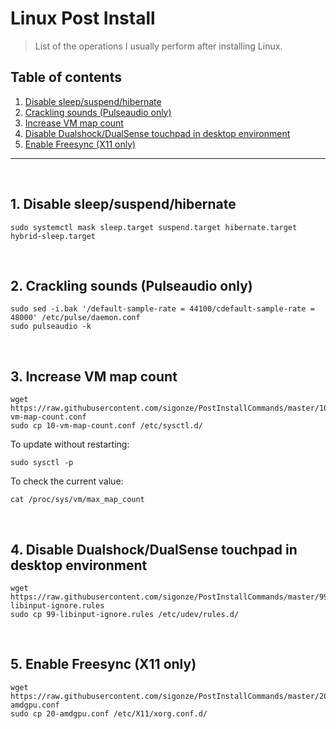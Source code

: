 # Linux Post Install


> List of the operations I usually perform after installing Linux.


## Table of contents

1. [Disable sleep/suspend/hibernate](#1-disable-sleepsuspendhibernate)
2. [Crackling sounds (Pulseaudio only)](#2-crackling-sounds-pulseaudio-only)
3. [Increase VM map count](#3-increase-vm-map-count)
4. [Disable Dualshock/DualSense touchpad in desktop environment](#4-disable-dualshockdualsense-touchpad-in-desktop-environment)
5. [Enable Freesync (X11 only)](#5-enable-freesync-x11-only)

---
<br>

## 1. Disable sleep/suspend/hibernate

```
sudo systemctl mask sleep.target suspend.target hibernate.target hybrid-sleep.target
```

<br>

## 2. Crackling sounds (Pulseaudio only)

```
sudo sed -i.bak '/default-sample-rate = 44100/cdefault-sample-rate = 48000' /etc/pulse/daemon.conf
sudo pulseaudio -k
```

<br>

## 3. Increase VM map count

```
wget https://raw.githubusercontent.com/sigonze/PostInstallCommands/master/10-vm-map-count.conf
sudo cp 10-vm-map-count.conf /etc/sysctl.d/
```
To update without restarting:
```
sudo sysctl -p
```
To check the current value:
```
cat /proc/sys/vm/max_map_count
```

<br>

## 4. Disable Dualshock/DualSense touchpad in desktop environment

```
wget https://raw.githubusercontent.com/sigonze/PostInstallCommands/master/99-libinput-ignore.rules
sudo cp 99-libinput-ignore.rules /etc/udev/rules.d/
```

<br>

## 5. Enable Freesync (X11 only)

```
wget https://raw.githubusercontent.com/sigonze/PostInstallCommands/master/20-amdgpu.conf
sudo cp 20-amdgpu.conf /etc/X11/xorg.conf.d/
```
